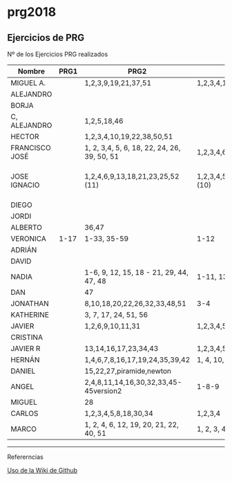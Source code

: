 # prg2018
## Ejercicios de PRG

Nº de los Ejercicios PRG realizados

| Nombre | PRG1 | PRG2 | PRG3 | PRG4 | PRG5 |
| ------ | ---- | ---- | ---- | ---- | ---- |
| MIGUEL A. |   |   1,2,3,9,19,21,37,51 |   1,2,3,4,11|   11,14,15,16  |   1,2,3   |
| ALEJANDRO |  |  |  |  |  |
| BORJA |  |  |  |  |  |
| C, ALEJANDRO | |1,2,5,18,46  |  |  |  |
| HECTOR | |1,2,3,4,10,19,22,38,50,51  |  |  |  |
| FRANCISCO JOSÉ |  | 1, 2, 3,4, 5, 6, 18, 22, 24, 26, 39, 50, 51 |1,2,3,4,6,7,8,9,10,13  |  |  |
| JOSE IGNACIO | |1,2,4,6,9,13,18,21,23,25,52 (11)  | 1,2,3,4,5,7,8, 9, 10, 13 (10) |1, 2, 3, 4, 5, 9, 10, 11, 12, 13, 14, 15, 16 (13)  |  |
| DIEGO |  |  |  |  |  |
| JORDI| |  |  |  |  |
| ALBERTO |  | 36,47 |  |15(1)  ||
| VERONICA |1-17 |1-33, 35-59  |1-12  |1-5,7,9-16  |  |
| ADRIÁN | | | |  |  |
| DAVID | |  |  |  |  |
| NADIA | | 1-6, 9, 12, 15, 18 - 21, 29, 44, 47, 48 | 1-11, 13 (12) | 1 - 5, 7, 9 - 16 (14) |  |
| DAN |  | 47 |  |  |  |
| JONATHAN |  |8,10,18,20,22,26,32,33,48,51  | 3-4 |  |  |
| KATHERINE | | 3, 7, 17, 24, 51, 56  |  |  |  |
| JAVIER | | 1,2,6,9,10,11,31|1,2,3,4,5 | 5,6,7 |  |
| CRISTINA |  |    |  |  |  |
| JAVIER R| | 13,14,16,17,23,34,43 |1,2,3,4,5,6,7,9,10,11,12  |8, 15 (2)  |  |
| HERNÁN | | 1,4,6,7,8,16,17,19,24,35,39,42 |1, 4, 10, 11  | 1,2,3,4,5,7,12 |  |
| DANIEL | | 15,22,27,piramide,newton |  |  13(1) |4 |
| ANGEL |  | 2,4,8,11,14,16,30,32,33,45-45version2 | 1-8-9 |  |  |
| MIGUEL |  | 28 |  |  |  |
| CARLOS |  |1,2,3,4,5,8,18,30,34 |1,2,3,4  |13,14  |5,  |
| MARCO |  |1, 2, 4, 6, 12, 19, 20, 21, 22, 40, 51  | 1, 2, 3, 4 |11,14,15 |1, 2

***
Refererncias

[Uso de la Wiki de Github](https://www.adictosaltrabajo.com/tutoriales/github-wiki/)
